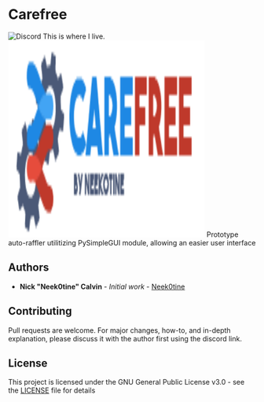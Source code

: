 # Carefree
![Discord](https://img.shields.io/discord/257479001365413889?label=Discord&style=flat-square) This is where I live.
<img src="https://github.com/Neek0tine/Carefree/blob/master/carefree.png" width="400" height="400">
Prototype auto-raffler utilitizing PySimpleGUI module, allowing an easier user interface

## Authors

* **Nick "Neek0tine" Calvin** - *Initial work* - [Neek0tine](https://github.com/Neek0tine)

## Contributing

Pull requests are welcome. For major changes, how-to, and in-depth explanation, please discuss it with the author first using the discord link. 

## License

This project is licensed under the GNU General Public License v3.0 - see the [LICENSE](https://github.com/Neek0tine/Carefree/blob/master/LICENSE) file for details

